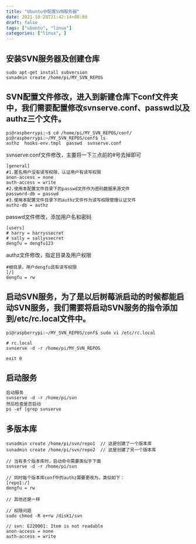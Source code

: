 ```yaml
---
title: "Ubuntu中配置SVN服务器"
date: 2021-10-28T21:42:14+08:00
draft: false
tags: ["ubuntu", "linux"]
categories: ["linux", ]
---
```


## 安装SVN服务器及创建仓库

```shell
sudo apt-get install subversion
svnadmin create /home/pi/MY_SVN_REPOS
```

## SVN配置文件修改，进入到新建仓库下conf文件夹中，我们需要配置修改svnserve.conf、passwd以及authz三个文件。

```shell
pi@raspberrypi:~$ cd /home/pi/MY_SVN_REPOS/conf/
pi@raspberrypi:~/MY_SVN_REPOS/conf$ ls
authz  hooks-env.tmpl  passwd  svnserve.conf
```

svnserve.conf文件修改，主要将一下三点前的#号去掉即可

```shell
[general]
#1.匿名用户没有读写权限，认证用户有读写权限
anon-access = none
auth-access = write
#2.使用本配置文件目录下的passwd文件作为密码数据来源文件
password-db = passwd
#3.使用本配置文件目录下的authz文件作为读写权限管理认证文件
authz-db = authz
```
passwd文件修改，添加用户名和密码

```shell
[users]
# harry = harryssecret
# sally = sallyssecret
dengfu = dengfu123
```
authz文件修改，指定目录及用户权限

```shell
#根目录，用户dengfu具有读写权限
[/]
dengfu = rw
```
##  启动SVN服务，为了是以后树莓派启动的时候都能启动SVN服务，我们需要将启动SVN服务的指令添加到/etc/rc.local文件中。

```shell
pi@raspberrypi:~/MY_SVN_REPOS/conf$ sudo vi /etc/rc.local 

# rc.local
svnserve -d -r /home/pi/MY_SVN_REPOS

exit 0
```

## 启动服务

```shell
启动服务
svnserve -d -r /home/pi/svn
然后检查是否启动
ps -ef |grep svnserve
```

## 多版本库

```shell
svnadmin create /home/pi/svn/repo1  // 这是创建了一个版本库
svnadmin create /home/pi/svn/repo2  // 这是创建了另一个版本库

// 当有多个版本库时，启动命令需要类似于下面
svnserve -d -r /home/pi/svn

// 同时每个版本库conf中的authz需要更改为，类似如下：
[repo1:/]
dengfu = rw

// 其他还是一样

// 权限问题
sudo chmod -R o+rw /disk1/svn

// svn: E220001: Item is not readable
anon-access = none
auth-access = write
```